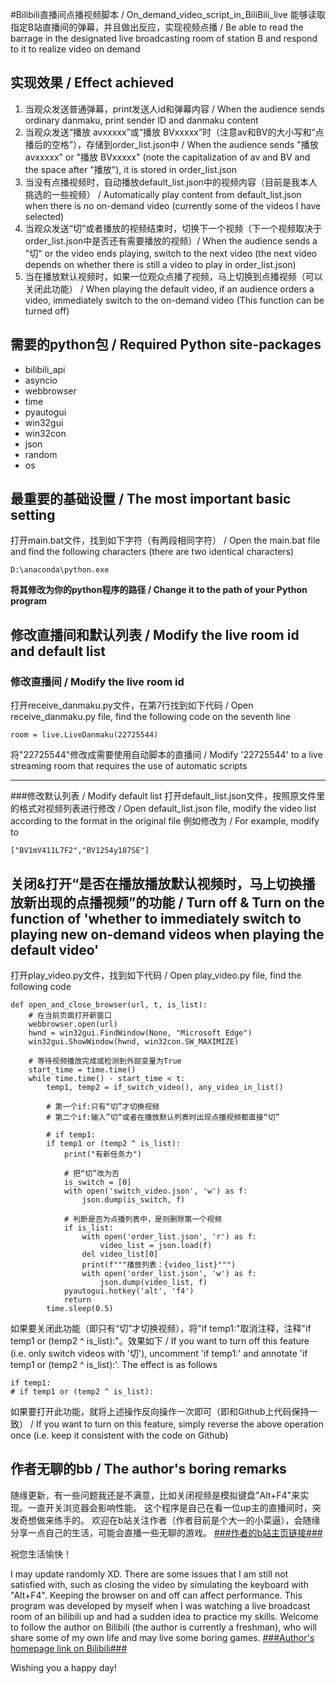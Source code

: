 #Bilibili直播间点播视频脚本 / On_demand_video_script_in_BiliBili_live
能够读取指定B站直播间的弹幕，并且做出反应，实现视频点播 / Be able to read the barrage in the designated live broadcasting room of station B and respond to it to realize video on demand

## **实现效果 / Effect achieved**
 1. 当观众发送普通弹幕，print发送人id和弹幕内容 / When the audience sends ordinary danmaku, print sender ID and danmaku content
 2. 当观众发送“播放 avxxxxx”或“播放 BVxxxxx”时（注意av和BV的大小写和“点播后的空格”），存储到order_list.json中 / When the audience sends "播放 avxxxxx" or "播放 BVxxxxx" (note the capitalization of av and BV and the space after "播放"), it is stored in order_list.json
 3. 当没有点播视频时，自动播放default_list.json中的视频内容（目前是我本人挑选的一些视频） / Automatically play content from default_list.json when there is no on-demand video (currently some of the videos I have selected)
 4. 当观众发送“切”或者播放的视频结束时，切换下一个视频（下一个视频取决于order_list.json中是否还有需要播放的视频）/ When the audience sends a "切" or the video ends playing, switch to the next video (the next video depends on whether there is still a video to play in order_list.json)
 5. 当在播放默认视频时，如果一位观众点播了视频，马上切换到点播视频（可以关闭此功能） / When playing the default video, if an audience orders a video, immediately switch to the on-demand video (This function can be turned off)

## **需要的python包 / Required Python site-packages**

 - bilibili_api
 - asyncio
 - webbrowser
 - time
 - pyautogui
 - win32gui
 - win32con
 - json
 - random
 - os

  
## **最重要的基础设置 / The most important basic setting**
打开main.bat文件，找到如下字符（有两段相同字符） / Open the main.bat file and find the following characters (there are two identical characters)

    D:\anaconda\python.exe

**将其修改为你的python程序的路径 / Change it to the path of your Python program**

## **修改直播间和默认列表 / Modify the live room id and default list**
### 修改直播间 / Modify the live room id
打开receive_danmaku.py文件，在第7行找到如下代码 / Open receive_danmaku.py file, find the following code on the seventh line

    room = live.LiveDanmaku(22725544)

将"22725544"修改成需要使用自动脚本的直播间 / Modify '22725544' to a live streaming room that requires the use of automatic scripts


----------


###修改默认列表 / Modify default list
打开default_list.json文件，按照原文件里的格式对视频列表进行修改 / Open default_list.json file, modify the video list according to the format in the original file
例如修改为 / For example, modify to

    ["BV1mV411L7F2","BV1254y187SE"]
    
## **关闭&打开“是否在播放播放默认视频时，马上切换播放新出现的点播视频”的功能 / Turn off & Turn on the function of 'whether to immediately switch to playing new on-demand videos when playing the default video'**
打开play_video.py文件，找到如下代码 / Open play_video.py file, find the following code

    def open_and_close_browser(url, t, is_list):
        # 在当前页面打开新窗口
        webbrowser.open(url)
        hwnd = win32gui.FindWindow(None, "Microsoft Edge")
        win32gui.ShowWindow(hwnd, win32con.SW_MAXIMIZE)

        # 等待视频播放完成或检测到外部变量为True
        start_time = time.time()
        while time.time() - start_time < t:
            temp1, temp2 = if_switch_video(), any_video_in_list()

            # 第一个if:只有“切”才切换视频
            # 第二个if:输入”切“或者在播放默认列表时出现点播视频都直接“切”

            # if temp1:
            if temp1 or (temp2 ^ is_list):
                print("有新任务力")

                # 把“切”改为否
                is_switch = [0]
                with open('switch_video.json', 'w') as f:
                    json.dump(is_switch, f)

                # 判断是否为点播列表中，是则删除第一个视频
                if is_list:
                    with open('order_list.json', 'r') as f:
                        video_list = json.load(f)
                    del video_list[0]
                    print(f"""播放列表：{video_list}""")
                    with open('order_list.json', 'w') as f:
                        json.dump(video_list, f)
                pyautogui.hotkey('alt', 'f4')
                return
            time.sleep(0.5)

如果要关闭此功能（即只有“切”才切换视频），将"if temp1:"取消注释，注释"if temp1 or (temp2 ^ is_list):"。效果如下 / If you want to turn off this feature (i.e. only switch videos with '切'), uncomment 'if temp1:' and annotate 'if temp1 or (temp2 ^ is_list):'. The effect is as follows

    if temp1:
    # if temp1 or (temp2 ^ is_list):
    
如果要打开此功能，就将上述操作反向操作一次即可（即和Github上代码保持一致） / If you want to turn on this feature, simply reverse the above operation once (i.e. keep it consistent with the code on Github)

## **作者无聊的bb / The author's boring remarks**
随缘更新，有一些问题我还是不满意，比如关闭视频是模拟键盘"Alt+F4"来实现。一直开关浏览器会影响性能。
这个程序是自己在看一位up主的直播间时，突发奇想做来练手的。
欢迎在b站关注作者（作者目前是个大一的小菜逼），会随缘分享一点自己的生活，可能会直播一些无聊的游戏。
[###作者的b站主页链接###][1]


  祝您生活愉快！
  
I may update randomly XD. There are some issues that I am still not satisfied with, such as closing the video by simulating the keyboard with "Alt+F4". Keeping the browser on and off can affect performance.
This program was developed by myself when I was watching a live broadcast room of an bilibili up and had a sudden idea to practice my skills.
Welcome to follow the author on Bilibili (the author is currently a freshman), who will share some of my own life and may live some boring games.
[###Author's homepage link on Bilibili###][2]


  [1]: https://space.bilibili.com/259101880
  [2]: https://space.bilibili.com/259101880
  
Wishing you a happy day!
